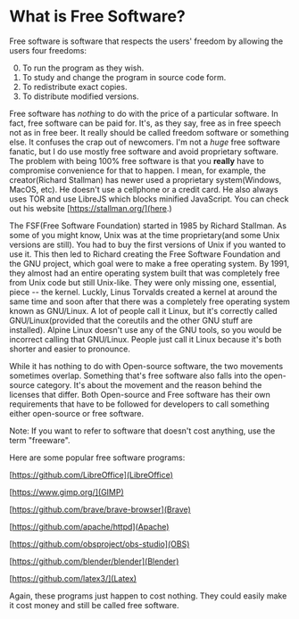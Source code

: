 # What is Free Software?

Free software is software that respects the users' freedom by allowing the users four freedoms:

0) To run the program as they wish.
1) To study and change the program in source code form.
2) To redistribute exact copies.
3) To distribute modified versions.

Free software has *nothing* to do with the price of a particular software. In fact, free software can be paid for. It's, as they say, free as in free speech not as in free beer. It really should be called freedom software or something else. It confuses the crap out of newcomers. I'm not a *huge* free software fanatic, but I do use mostly free software and avoid proprietary software. The problem with being 100% free software is that you **really** have to compromise convenience for that to happen. I mean, for example, the creator(Richard Stallman) has newer used a proprietary system(Windows, MacOS, etc). He doesn't use a cellphone or a credit card. He also always uses TOR and use LibreJS which blocks minified JavaScript. You can check out his website [https://stallman.org/](here.)

The FSF(Free Software Foundation) started in 1985 by Richard Stallman. As some of you might know, Unix was at the time proprietary(and some Unix versions are still). You had to buy the first versions of Unix if you wanted to use it. This then led to Richard creating the Free Software Foundation and the GNU project, which goal were to make a free operating system. By 1991, they almost had an entire operating system built that was completely free from Unix code but still Unix-like. They were only missing one, essential, piece -- the kernel. Luckly, Linus Torvalds created a kernel at around the same time and soon after that there was a completely free operating system known as GNU/Linux. A lot of people call it Linux, but it's correctly called GNU/Linux(provided that the coreutils and the other GNU stuff are installed). Alpine Linux doesn't use any of the GNU tools, so you would be incorrect calling that GNU/Linux. People just call it Linux because it's both shorter and easier to pronounce.

While it has nothing to do with Open-source software, the two movements sometimes overlap. Something that's free software also falls into the open-source category. It's about the movement and the reason behind the licenses that differ. Both Open-source and Free software has their own requirements that have to be followed for developers to call something either open-source or free software.

Note: If you want to refer to software that doesn't cost anything, use the term "freeware".

Here are some popular free software programs:

[https://github.com/LibreOffice](LibreOffice)

[https://www.gimp.org/](GIMP)

[https://github.com/brave/brave-browser](Brave)

[https://github.com/apache/httpd](Apache)

[https://github.com/obsproject/obs-studio](OBS)

[https://github.com/blender/blender](Blender)

[https://github.com/latex3/](Latex)


Again, these programs just happen to cost nothing. They could easily make it cost money and still be called free software.
